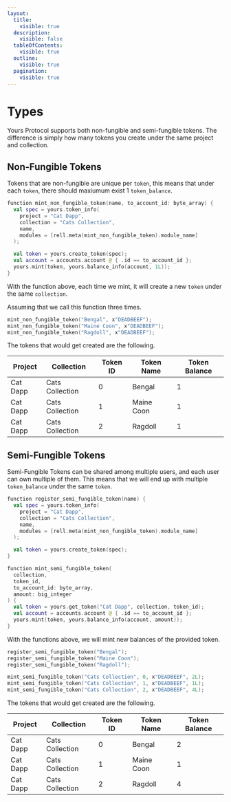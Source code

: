```yaml
---
layout:
  title:
    visible: true
  description:
    visible: false
  tableOfContents:
    visible: true
  outline:
    visible: true
  pagination:
    visible: true
---
```


# Types

Yours Protocol supports both non-fungible and semi-fungible tokens. The difference is simply how many tokens you create under the same project and collection.&#x20;

## Non-Fungible Tokens

Tokens that are non-fungible are unique per `token`, this means that under each `token`, there should maxiumum exist 1 `token_balance`.

```kotlin
function mint_non_fungible_token(name, to_account_id: byte_array) {
  val spec = yours.token_info(
    project = "Cat Dapp",
    collection = "Cats Collection",
    name,
    modules = [rell.meta(mint_non_fungible_token).module_name]
  );

  val token = yours.create_token(spec);
  val account = accounts.account @ { .id == to_account_id };
  yours.mint(token, yours.balance_info(account, 1L));
}
```

With the function above, each time we mint, it will create a new `token` under the same `collection`.

Assuming that we call this function three times.

```kotlin
mint_non_fungible_token("Bengal", x"DEADBEEF");
mint_non_fungible_token("Maine Coon", x"DEADBEEF");
mint_non_fungible_token("Ragdoll", x"DEADBEEF");
```

The tokens that would get created are the following.

<table><thead><tr><th>Project</th><th>Collection</th><th>Token ID</th><th>Token Name</th><th data-type="number">Token Balance</th></tr></thead><tbody><tr><td>Cat Dapp</td><td>Cats Collection</td><td>0</td><td>Bengal</td><td>1</td></tr><tr><td>Cat Dapp</td><td>Cats Collection</td><td>1</td><td>Maine Coon</td><td>1</td></tr><tr><td>Cat Dapp</td><td>Cats Collection</td><td>2</td><td>Ragdoll</td><td>1</td></tr></tbody></table>

## Semi-Fungible Tokens

Semi-Fungible Tokens can be shared among multiple users, and each user can own multiple of them. This means that we will end up with multiple `token_balance` under the same `token`.

```kotlin
function register_semi_fungible_token(name) {
  val spec = yours.token_info(
    project = "Cat Dapp",
    collection = "Cats Collection",
    name,
    modules = [rell.meta(mint_non_fungible_token).module_name]
  );

  val token = yours.create_token(spec);
}

function mint_semi_fungible_token(
  collection, 
  token_id, 
  to_account_id: byte_array, 
  amount: big_integer
) {
  val token = yours.get_token("Cat Dapp", collection, token_id);
  val account = accounts.account @ { .id == to_account_id };
  yours.mint(token, yours.balance_info(account, amount));
}
```

With the functions above, we will mint new balances of the provided token.

```kotlin
register_semi_fungible_token("Bengal");
register_semi_fungible_token("Maine Coon");
register_semi_fungible_token("Ragdoll");

mint_semi_fungible_token("Cats Collection", 0, x"DEADBEEF", 2L);
mint_semi_fungible_token("Cats Collection", 1, x"DEADBEEF", 1L);
mint_semi_fungible_token("Cats Collection", 2, x"DEADBEEF", 4L);
```

The tokens that would get created are the following.

<table><thead><tr><th>Project</th><th>Collection</th><th>Token ID</th><th>Token Name</th><th data-type="number">Token Balance</th></tr></thead><tbody><tr><td>Cat Dapp</td><td>Cats Collection</td><td>0</td><td>Bengal</td><td>2</td></tr><tr><td>Cat Dapp</td><td>Cats Collection</td><td>1</td><td>Maine Coon</td><td>1</td></tr><tr><td>Cat Dapp</td><td>Cats Collection</td><td>2</td><td>Ragdoll</td><td>4</td></tr></tbody></table>
